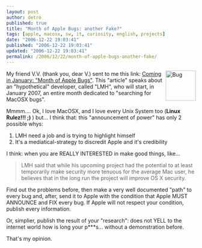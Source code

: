 ```yaml
---
layout: post
author: detro
published: true
title: "Month of Apple Bugs: another Fake?"
tags: [apple, macosx, sw, it, curiosity, english, projects]
date: "2006-12-22 19:03:41"
published: "2006-12-22 19:03:41"
updated: "2006-12-22 19:03:41"
permalink: /2006/12/22/month-of-apple-bugs-another-fake/
---
```


<img src="http://www.ent.iastate.edu/images/hemiptera/stinkbug/brown_stink_bug_adult.jpg" alt="Bug" align="right" width="80" />My friend V.V. (thank you, dear V.) sent to me this link: <a href="http://blog.washingtonpost.com/securityfix/2006/12/january_2007_month_of_apple_bu.html">Coming in January: "Month of Apple Bugs"</a>. This "article" speaks about an "hypothetical" developer, called "LMH", who will start, in January 2007, an entire month dedicated to "searching for MacOSX bugs".

Mmmm....
Ok, I love MacOSX, and I love every Unix System too (<strong>Linux Rulez!!! ;) </strong>) but... I think that: this "announcement of power" has only 2 possible whys:
<ol>
	<li>LMH need a job and is trying to highlight himself</li>
	<li>It's a mediatical-strategy to discredit Apple and it's credibility</li>
</ol>

I think: when you are REALLY INTERESTED in make good things, like...
<blockquote>LMH said that while his upcoming project had the potential to at least temporarily make security more tenuous for the average Mac user, he believes that in the long run the project will improve OS X security.</blockquote>
Find out the problems before, then make a very well documented "path" to every bug and, after, send it to Apple with the condition that Apple MUST ANNOUNCE and FIX every bug. If Apple will not respect your condition, publish every information.

Or, simplier, publish the result of your "research": does not YELL to the internet world how is long your p***s... without a demonstration before.

That's my opinion.
